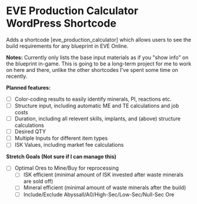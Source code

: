 # EVE Production Calculator WordPress Shortcode

Adds a shortcode [eve_production_calculator] which allows users to see the build requirements for any blueprint in EVE Online.

**Notes:**
Currently only lists the base input materials as if you "show info" on the blueprint in-game.
This is going to be a long-term project for me to work on here and there, unlike the other shortcodes I've spent some time on recently.

**Planned features:**
- [ ] Color-coding results to easily identify minerals, PI, reactions etc.
- [ ] Structure input, including automatic ME and TE calculations and job costs
- [ ] Duration, including all relevent skills, implants, and (above) structure calculations
- [ ] Desired QTY
- [ ] Multiple Inputs for different item types
- [ ] ISK Values, including market fee calculations

**Stretch Goals (Not sure if I can manage this)**
- [ ] Optimal Ores to Mine/Buy for reprocessing
    - [ ] ISK efficient (minimal amount of ISK invested after waste minerals are sold off)
    - [ ] Mineral efficient (minimal amount of waste minerals after the build)
    - [ ] Include/Exclude Abyssall/A0/High-Sec/Low-Sec/Null-Sec Ore
